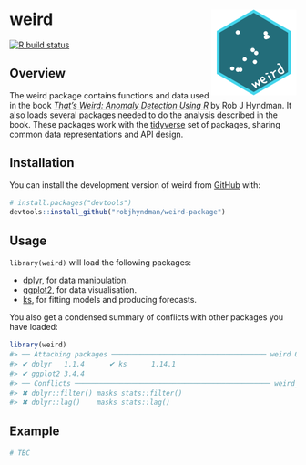 
<!-- README.md is generated from README.Rmd. Please edit that file -->

# weird <img src="man/figures/weird-hex.png" align="right" width = 150 />

<!-- badges: start -->

[![R build
status](https://github.com/robjhyndman/weird-package/workflows/R-CMD-check/badge.svg)](https://github.com/robjhyndman/weird-package/actions)
<!-- badges: end -->

## Overview

The weird package contains functions and data used in the book [*That’s
Weird: Anomaly Detection Using R*](https://OTexts.com/weird/) by Rob J
Hyndman. It also loads several packages needed to do the analysis
described in the book. These packages work with the
[tidyverse](https://www.tidyverse.org/) set of packages, sharing common
data representations and API design.

## Installation

You can install the development version of weird from
[GitHub](https://github.com/) with:

``` r
# install.packages("devtools")
devtools::install_github("robjhyndman/weird-package")
```

## Usage

`library(weird)` will load the following packages:

- [dplyr](https://dplyr.tidyverse.org), for data manipulation.
- [ggplot2](https://ggplot2.tidyverse.org), for data visualisation.
- [ks](https://cran.r-project.org/package=ks), for fitting models and
  producing forecasts.

You also get a condensed summary of conflicts with other packages you
have loaded:

``` r
library(weird)
#> ── Attaching packages ────────────────────────────────────── weird 0.0.0.9000 ──
#> ✔ dplyr   1.1.4      ✔ ks      1.14.1
#> ✔ ggplot2 3.4.4
#> ── Conflicts ──────────────────────────────────────────────── weird_conflicts ──
#> ✖ dplyr::filter() masks stats::filter()
#> ✖ dplyr::lag()    masks stats::lag()
```

## Example

``` r
# TBC
```
